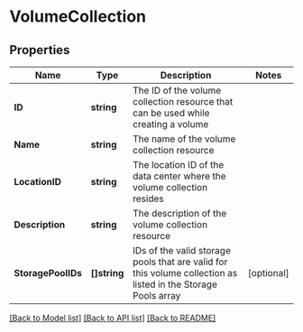 # VolumeCollection

## Properties

Name | Type | Description | Notes
------------ | ------------- | ------------- | -------------
**ID** | **string** | The ID of the volume collection resource that can be used while creating a volume | 
**Name** | **string** | The name of the volume collection resource | 
**LocationID** | **string** | The location ID of the data center where the volume collection resides | 
**Description** | **string** | The description of the volume collection resource | 
**StoragePoolIDs** | **[]string** | IDs of the valid storage pools that are valid for this volume collection as listed in the Storage Pools array | [optional] 

[[Back to Model list]](../README.md#documentation-for-models) [[Back to API list]](../README.md#documentation-for-api-endpoints) [[Back to README]](../README.md)


